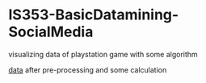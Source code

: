 # IS353-BasicDatamining-SocialMedia
visualizing data of playstation game with some algorithm

[data](https://drive.google.com/drive/u/1/folders/1h9RzXD5fNeNr1be91QzXL75ZYsx1BkaF) after pre-processing and some calculation
